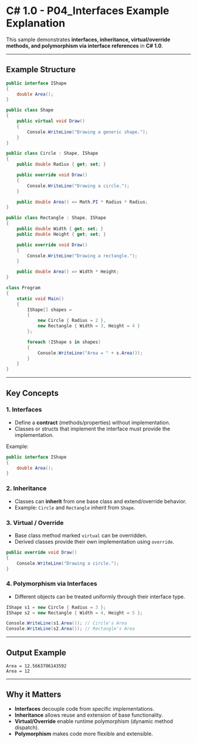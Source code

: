 # C# 1.0 - P04_Interfaces Example Explanation

This sample demonstrates **interfaces, inheritance, virtual/override methods, and polymorphism via interface references** in **C# 1.0**.

---

## Example Structure

```csharp
public interface IShape
{
    double Area();
}

public class Shape
{
    public virtual void Draw()
    {
        Console.WriteLine("Drawing a generic shape.");
    }
}

public class Circle : Shape, IShape
{
    public double Radius { get; set; }

    public override void Draw()
    {
        Console.WriteLine("Drawing a circle.");
    }

    public double Area() => Math.PI * Radius * Radius;
}

public class Rectangle : Shape, IShape
{
    public double Width { get; set; }
    public double Height { get; set; }

    public override void Draw()
    {
        Console.WriteLine("Drawing a rectangle.");
    }

    public double Area() => Width * Height;
}

class Program
{
    static void Main()
    {
        IShape[] shapes =
        {
            new Circle { Radius = 2 },
            new Rectangle { Width = 3, Height = 4 }
        };

        foreach (IShape s in shapes)
        {
            Console.WriteLine("Area = " + s.Area());
        }
    }
}
```

---

## Key Concepts

### 1. Interfaces
- Define a **contract** (methods/properties) without implementation.
- Classes or structs that implement the interface must provide the implementation.

Example:
```csharp
public interface IShape
{
    double Area();
}
```

### 2. Inheritance
- Classes can **inherit** from one base class and extend/override behavior.
- Example: `Circle` and `Rectangle` inherit from `Shape`.

### 3. Virtual / Override
- Base class method marked `virtual` can be overridden.
- Derived classes provide their own implementation using `override`.

```csharp
public override void Draw()
{
    Console.WriteLine("Drawing a circle.");
}
```

### 4. Polymorphism via Interfaces
- Different objects can be treated uniformly through their interface type.

```csharp
IShape s1 = new Circle { Radius = 3 };
IShape s2 = new Rectangle { Width = 4, Height = 5 };

Console.WriteLine(s1.Area()); // Circle's Area
Console.WriteLine(s2.Area()); // Rectangle's Area
```

---

## Output Example

```
Area = 12.5663706143592
Area = 12
```

---

## Why it Matters

- **Interfaces** decouple code from specific implementations.
- **Inheritance** allows reuse and extension of base functionality.
- **Virtual/Override** enable runtime polymorphism (dynamic method dispatch).
- **Polymorphism** makes code more flexible and extensible.
